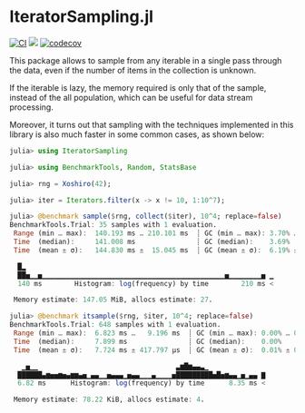 # IteratorSampling.jl

[![CI](https://github.com/JuliaDynamics/Agents.jl/workflows/CI/badge.svg)](https://github.com/Tortar/IteratorSampling.jl/actions?query=workflow%3ACI)
[![](https://img.shields.io/badge/docs-stable-blue.svg)](https://tortar.github.io/IteratorSampling.jl/dev)
[![codecov](https://codecov.io/github/Tortar/IteratorSampling.jl/graph/badge.svg?token=F8W0MC53Z0)](https://codecov.io/github/Tortar/IteratorSampling.jl)

This package allows to sample from any iterable in a single pass through the data, 
even if the number of items in the collection is unknown. 

If the iterable is lazy, the memory required is only that of the sample, instead of the
all population, which can be useful for data stream processing.

Moreover, it turns out that sampling with the techniques implemented in this library is also much faster 
in some common cases, as shown below:


```julia
julia> using IteratorSampling

julia> using BenchmarkTools, Random, StatsBase

julia> rng = Xoshiro(42);

julia> iter = Iterators.filter(x -> x != 10, 1:10^7);

julia> @benchmark sample($rng, collect($iter), 10^4; replace=false)
BenchmarkTools.Trial: 35 samples with 1 evaluation.
 Range (min … max):  140.193 ms … 210.101 ms  ┊ GC (min … max): 3.70% … 34.84%
 Time  (median):     141.008 ms               ┊ GC (median):    3.69%
 Time  (mean ± σ):   144.830 ms ±  15.045 ms  ┊ GC (mean ± σ):  6.19% ±  7.00%

  █▂                                                             
  ██▅▁▁▅▁▁▁▁▁▁▁▁▁▁▁▁▁▁▁▁▁▁▁▁▁▁▁▁▁▁▁▁▁▁▁▁▁▁▁▁▁▁▁▁▁▁▁▁▁▅▁▁▁▁▁▁▁▁▅ ▁
  140 ms        Histogram: log(frequency) by time        210 ms <

 Memory estimate: 147.05 MiB, allocs estimate: 27.

julia> @benchmark itsample($rng, $iter, 10^4; replace=false)
BenchmarkTools.Trial: 648 samples with 1 evaluation.
 Range (min … max):  6.823 ms …   9.196 ms  ┊ GC (min … max): 0.00% … 0.00%
 Time  (median):     7.899 ms               ┊ GC (median):    0.00%
 Time  (mean ± σ):   7.724 ms ± 417.797 μs  ┊ GC (mean ± σ):  0.01% ± 0.33%

   ▁▅▁▁                                  ▃▆█▆▄▄▃▁              
  ██████▄▆▅▅▆▅▄▆▆▄▅▁▄▄▁▁▅▄▄▄▁▅▄▄▁▁▁▄▁▁▁▁▅█████████▅█▅▆▄▄▁▅▁▄▄ ▇
  6.82 ms      Histogram: log(frequency) by time      8.35 ms <

 Memory estimate: 78.22 KiB, allocs estimate: 4.
```
